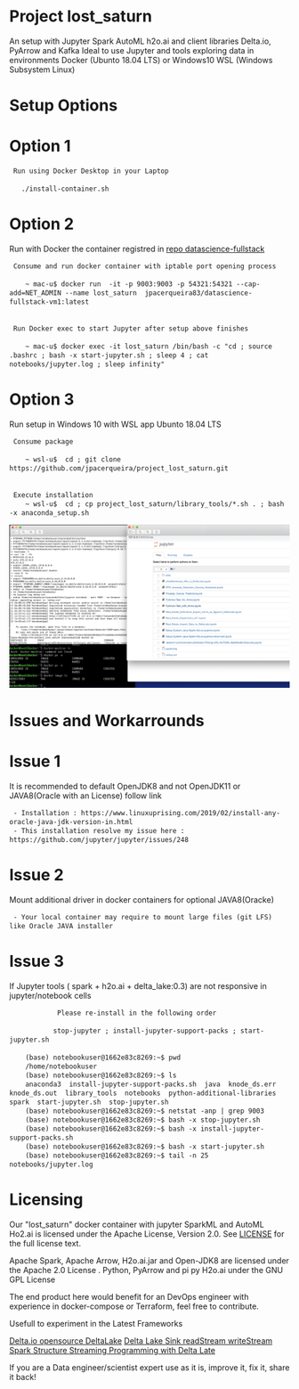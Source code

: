# Project lost_saturn 

   An setup with Jupyter Spark AutoML h2o.ai and client libraries Delta.io, PyArrow and Kafka
   Ideal to use Jupyter and tools exploring data in environments
   Docker (Ubunto 18.04 LTS) or Windows10 WSL (Windows Subsystem Linux)

   Setup Options
=========

   Option 1
===
     Run using Docker Desktop in your Laptop

       ./install-container.sh



   Option 2
=== 
   Run with Docker the container registred in [repo datascience-fullstack](https://hub.docker.com/r/jpacerqueira83/datascience-fullstack-vm1)
        

     Consume and run docker container with iptable port opening process

        ~ mac-u$ docker run  -it -p 9003:9003 -p 54321:54321 --cap-add=NET_ADMIN --name lost_saturn  jpacerqueira83/datascience-fullstack-vm1:latest

        
     Run Docker exec to start Jupyter after setup above finishes

        ~ mac-u$ docker exec -it lost_saturn /bin/bash -c "cd ; source .bashrc ; bash -x start-jupyter.sh ; sleep 4 ; cat notebooks/jupyter.log ; sleep infinity" 


   Option 3
===
   Run setup in Windows 10 with WSL app Ubunto 18.04 LTS 


     Consume package 

        ~ wsl-u$  cd ; git clone https://github.com/jpacerqueira/project_lost_saturn.git


     Execute installation
        ~ wsl-u$  cd ; cp project_lost_saturn/library_tools/*.sh . ; bash -x anaconda_setup.sh


   ![lost_saturn - container - Jupyter Notebooks DataScience](images/Docker_container_project_lost_saturn_v1.png)


   Issues and Workarrounds
=========


   Issue 1
===
   It is recommended to default OpenJDK8 and not OpenJDK11 or JAVA8(Oracle with an License) follow link 

     - Installation : https://www.linuxuprising.com/2019/02/install-any-oracle-java-jdk-version-in.html
     - This installation resolve my issue here : https://github.com/jupyter/jupyter/issues/248    
    

   Issue 2
===
   Mount additional driver in docker containers for optional JAVA8(Oracke)

     - Your local container may require to mount large files (git LFS) like Oracle JAVA installer


   Issue 3
===
   If Jupyter tools ( spark + h2o.ai + delta_lake:0.3) are not responsive in jupyter/notebook cells
               
                Please re-install in the following order 

               stop-jupyter ; install-jupyter-support-packs ; start-jupyter.sh

        (base) notebookuser@1662e83c8269:~$ pwd
        /home/notebookuser
        (base) notebookuser@1662e83c8269:~$ ls
        anaconda3  install-jupyter-support-packs.sh  java  knode_ds.err  knode_ds.out  library_tools  notebooks  python-additional-libraries  spark  start-jupyter.sh  stop-jupyter.sh
        (base) notebookuser@1662e83c8269:~$ netstat -anp | grep 9003
        (base) notebookuser@1662e83c8269:~$ bash -x stop-jupyter.sh 
        (base) notebookuser@1662e83c8269:~$ bash -x install-jupyter-support-packs.sh 
        (base) notebookuser@1662e83c8269:~$ bash -x start-jupyter.sh 
        (base) notebookuser@1662e83c8269:~$ tail -n 25 notebooks/jupyter.log  



   Licensing
=========
  Our "lost_saturn" docker container with jupyter SparkML and AutoML Ho2.ai is licensed under the Apache License, Version 2.0. See
  [LICENSE](https://github.com/jpacerqueira/Jupyter_Spark_H2O_Kafka_Client_Setup/blob/master/README.md) for the full license text.
 
  Apache Spark, Apache Arrow, H2o.ai.jar and Open-JDK8 are licensed under the Apache 2.0 License . Python, PyArrow and pi py H2o.ai under the GNU GPL License
           
  The end product here would benefit for an DevOps engineer with experience in docker-compose or Terraform, feel free to contribute.
  
  Usefull to experiment in the Latest Frameworks 
  
  [Delta.io opensource DeltaLake](https://delta.io)
  [Delta Lake Sink readStream writeStream](https://docs.delta.io/latest/delta-streaming.html#delta-table-as-a-sink)
  [Spark Structure Streaming Programming with Delta Late](https://docs.delta.io/latest/delta-streaming.html#delta-table-as-a-sink)
    
  If you are a Data engineer/scientist expert use as it is, improve it, fix it, share it back!

